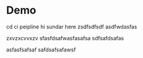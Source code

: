 # Demo
cd ci peipline
hi sundar here
zsdfsdfsdf
asdfwdasfas

zxvzxcvvxzv
sfasfdsafwasfasafsa
sdfsafdsafas

asfasfsafsaf
safdsafsafawsf
